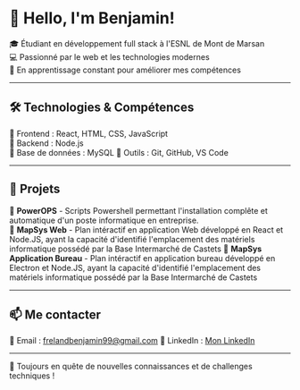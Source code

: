 # 👋 Hello, I'm Benjamin!

🎓 Étudiant en développement full stack à l'ESNL de Mont de Marsan  
💻 Passionné par le web et les technologies modernes  
🚀 En apprentissage constant pour améliorer mes compétences  

---

## 🛠️ Technologies & Compétences  

🔹 Frontend : React, HTML, CSS, JavaScript  
🔹 Backend : Node.js  
🔹 Base de données : MySQL
🔹 Outils : Git, GitHub, VS Code  

---

## 📌 Projets  

🔹 **PowerOPS** - Scripts Powershell permettant l'installation complête et automatique d'un poste informatique en entreprise.  
🔹 **MapSys Web** - Plan intéractif en application Web développé en React et Node.JS, ayant la capacité d'identifié l'emplacement des matériels informatique possédé par la Base Intermarché de Castets 
🔹 **MapSys Application Bureau** - Plan intéractif en application bureau développé en Electron et Node.JS, ayant la capacité d'identifié l'emplacement des matériels informatique possédé par la Base Intermarché de Castets
 

---

## 📫 Me contacter  

📧 Email : frelandbenjamin99@gmail.com 
💼 LinkedIn : [Mon LinkedIn](https://www.linkedin.com/in/benjamin-freland-23139527a/)

---

🚀 Toujours en quête de nouvelles connaissances et de challenges techniques !
